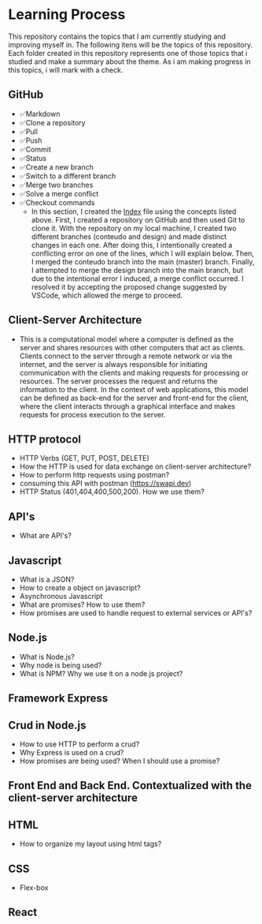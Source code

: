 # Learning Process
This repository contains the topics that I am currently studying and improving myself in. The following itens will be the topics of this repository. Each folder created in this repository represents one of those topics that i studied and make a summary about the theme. As i am making progress in this topics, i will mark with a check.

## GitHub

- ✅Markdown 
- ✅Clone a repository           
- ✅Pull                         
- ✅Push                         
- ✅Commit                       
- ✅Status                       
- ✅Create a new branch          
- ✅Switch to a different branch 
- ✅Merge two branches           
- ✅Solve a merge conflict       
- ✅Checkout commands 
  - In this section, I created the [Index](https://github.com/ErhardtAndrei/LearningProcess/blob/master/index.html) file using the concepts listed above. First, I created a repository on GitHub and then used Git to clone it. With the repository on my local machine, I created two different branches (conteudo and design) and made distinct changes in each one. After doing this, I intentionally created a conflicting error on one of the lines, which I will explain below. Then, I merged the conteudo branch into the main (master) branch. Finally, I attempted to merge the design branch into the main branch, but due to the intentional error I induced, a merge conflict occurred. I resolved it by accepting the proposed change suggested by VSCode, which allowed the merge to proceed.
## Client-Server Architecture
- This is a computational model where a computer is defined as the server and shares resources with other computers that act as clients. Clients connect to the server through a remote network or via the internet, and the server is always responsible for initiating communication with the clients and making requests for processing or resources. The server processes the request and returns the information to the client.
In the context of web applications, this model can be defined as back-end for the server and front-end for the client, where the client interacts through a graphical interface and makes requests for process execution to the server.

## HTTP protocol
- HTTP Verbs (GET, PUT, POST, DELETE)
- How the HTTP is used for data exchange on client-server architecture?
- How to perform http requests using postman?
- consuming this API with postman (https://swapi.dev)
- HTTP Status (401,404,400,500,200). How we use them?

## API's
- What are API's?

## Javascript
- What is a JSON?
- How to create a object on javascript?
- Asynchronous Javascript
- What are promises? How to use them?
- How promises are used to handle request to external services or API's?

## Node.js
- What is Node.js?
- Why node is being used?
- What is NPM? Why we use it on a node.js project?

## Framework Express

## Crud in Node.js
- How to use HTTP to perform a crud?
- Why Express is used on a crud?
- How promises are being used? When I should use a promise?



## Front End and Back End. Contextualized with the client-server architecture

## HTML
- How to organize my layout using html tags?
## CSS
- Flex-box

## React
